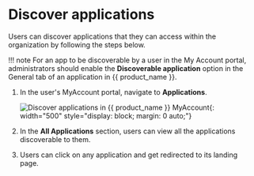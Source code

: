 # Discover applications

Users can discover applications that they can access within the organization by following the steps below.

!!! note
    For an app to be discoverable by a user in the My Account portal, administrators should enable the <b>Discoverable application</b> option in the General tab of an application in {{ product_name }}.

1. In the user's MyAccount portal, navigate to **Applications**.

    ![Discover applications in {{ product_name }} MyAccount]({{base_path}}/assets/img/guides/users/discover-apps.png){: width="500" style="display: block; margin: 0 auto;"}

2. In the **All Applications** section, users can view all the applications discoverable to them.

3. Users can click on any application and get redirected to its landing page.


